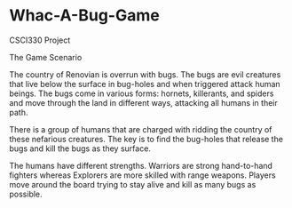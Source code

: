 # Whac-A-Bug-Game
CSCI330 Project

The Game Scenario

The country of Renovian is overrun with bugs.  The bugs are evil creatures that live below the surface in bug-holes and when triggered attack human beings.  The bugs come in various forms: hornets, killerants, and spiders and move through the land in different ways, attacking all humans in their path.

There is a group of humans that are charged with ridding the country of these nefarious creatures.   The key is to find the bug-holes that release the bugs and kill the bugs as they surface.

The humans have different strengths.  Warriors are strong hand-to-hand fighters whereas Explorers are more skilled with range weapons.  Players move around the board trying to stay alive and kill as many bugs as possible. 
